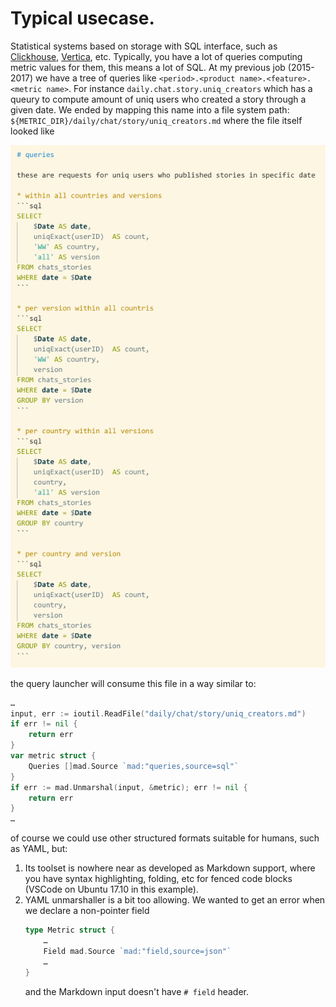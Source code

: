 # Typical usecase.

Statistical systems based on storage with SQL interface, such as [Clickhouse](https://clickhouse.yandex), 
[Vertica](https://vertica.com), etc. Typically, you have a lot of queries computing metric values for them, this means
a lot of SQL. At my previous job (2015-2017) we have a tree of queries like `<period>.<product name>.<feature>.<metric name>`.
For instance `daily.chat.story.uniq_creators` which has a queury to compute amount of uniq users who created a story through
a given date. We ended by mapping this name into a file system path:
`${METRIC_DIR}/daily/chat/story/uniq_creators.md`
where the file itself looked like

![example](usecase_example.png)

the query launcher will consume this file in a way similar to:

```go
…
input, err := ioutil.ReadFile("daily/chat/story/uniq_creators.md")
if err != nil {
	return err
}
var metric struct {
	Queries []mad.Source `mad:"queries,source=sql"`
}
if err := mad.Unmarshal(input, &metric); err != nil {
	return err
}
…
``` 
of course we could use other structured formats suitable for humans, such as YAML, but:

1. Its toolset is nowhere near as developed as Markdown support, where you have syntax
highlighting, folding, etc for fenced code blocks (VSCode on Ubuntu 17.10 in this example).
2. YAML unmarshaller is a bit too allowing. We wanted to get an error when we declare a non-pointer field 
    ```go
    type Metric struct {
        …
        Field mad.Source `mad:"field,source=json"`
        …
    }
    ```
    and the Markdown input doesn't have `# field` header.
 


